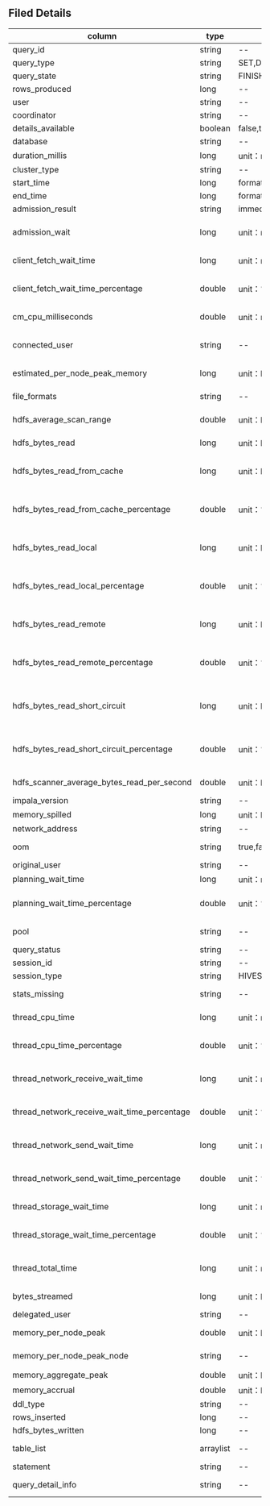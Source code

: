 ## Filed Details

column | type | value | desc
--|--|--|--
query_id|string|--| Query id
query_type|string|SET,DDL,QUERY,N/A,EXPLAIN,DML,LOAD| Query type
query_state|string|FINISHED,EXCEPTION| Query state.
rows_produced|long|--| Row number of query produced.
user|string|--| User who initiates the query.
coordinator|string|--| Query coordinator server.
details_available|boolean|false,true| Is it available to get details.
database|string|--| Query database.
duration_millis|long|unit：ms| Query use time.
cluster_type|string|--| Cluster type
start_time|long|format: yyyyMMddHHmmssSSS| Query start time.
end_time|long|format: yyyyMMddHHmmssSSS| Query start time.
admission_result|string|immediately,queued,rejected,timed out| Permission to execute the query.
admission_wait|long|unit：ms| The time from submission for admission to completion of admission.
client_fetch_wait_time|long|unit：ms| The time spent waiting for the client to get the row data.
client_fetch_wait_time_percentage|double|unit：%| The percentage of client_fetch_wait_time in duration_millis
cm_cpu_milliseconds|double|unit：ms| The sum of CPU times used by all query threads
connected_user|string|--| Connected user for this session, i.e. the user which originated this session.
estimated_per_node_peak_memory|long|unit：byte| Estimation of the peak value of each query at each node.
file_formats|string|--| A list of all file formats used in a query.
hdfs_average_scan_range|double|unit：byte| Average HDFS scan range of the query.
hdfs_bytes_read|long|unit：byte| The number of bytes read from HDFS.
hdfs_bytes_read_from_cache|long|unit：byte| The number of bytes read from the HDFS cache. Only applicable to completed queries.
hdfs_bytes_read_from_cache_percentage|double|unit：%| The percentage of hdfs_bytes_read_from_cache in hdfs_bytes_read. Only applicable to completed queries.
hdfs_bytes_read_local|long|unit：byte| The number of bytes read locally from HDFS. only applicable to completed queries.
hdfs_bytes_read_local_percentage|double|unit：%| The percentage of hdfs_bytes_read_local in hdfs_bytes_read. only applicable to completed queries.
hdfs_bytes_read_remote|long|unit：byte| The number of bytes read remotely from HDFS. only applicable to completed queries.
hdfs_bytes_read_remote_percentage|double|unit：%| The percentage of hdfs_bytes_read_remote in hdfs_bytes_read. only applicable to completed queries.
hdfs_bytes_read_short_circuit|long|unit：byte| The number of bytes read from the HDFS using the short_circuit. only applicable to completed queries.
hdfs_bytes_read_short_circuit_percentage|double|unit：%| The percentage of hdfs_bytes_read_short_circuit in hdfs_bytes_read. only applicable to completed queries.
hdfs_scanner_average_bytes_read_per_second|double|unit：byte/s| Average HDFS scanner read throughput.
impala_version|string|--| Impala version
memory_spilled|long|unit：byte| Amount of memory spilled to disk
network_address|string|--| Network address
oom|string|true,false| Whether the query runs more than memory.
original_user|string|--| Original user.
planning_wait_time|long|unit：ms| Time spent in planning.
planning_wait_time_percentage|double|unit：%| The percentage of planning_wait_time in duration_millis.
pool|string|--| The resource pool that executes the query.
query_status|string|--| Query status.
session_id|string|--| Session id.
session_type|string|HIVESERVER2,BEESWAX| Session Type.
stats_missing|string|--| Whether table or column statistics are missing.
thread_cpu_time|long|unit：ms| Sum of CPU time used by all query threads.
thread_cpu_time_percentage|double|unit：%| The percentage of thread_cpu_time in thread_total_time.
thread_network_receive_wait_time|long|unit：ms| The sum of time spent by all threads waiting to receive data from the network.
thread_network_receive_wait_time_percentage|double|unit：%| The percentage of thread_network_receive_wait_time in thread_total_time.
thread_network_send_wait_time|long|unit：ms| The sum of time used to wait for all query threads to send data on the network.
thread_network_send_wait_time_percentage|double|unit：%| The percentage of thread_network_send_wait_time in thread_total_time.
thread_storage_wait_time|long|unit：ms| The sum of the time spent waiting for all query threads to store
thread_storage_wait_time_percentage|double|unit：%| The percentage of thread_storage_wait_time in thread_total_time.
thread_total_time|long|unit：ms| The sum of threads CPU, storage wait, and network waiting time used by all query threads.
bytes_streamed|long|unit：byte| Total bytes sent between the two Impala Daemons
delegated_user|string|--|--
memory_per_node_peak|double|unit：byte| The maximum amount of memory allocated by any single node
memory_per_node_peak_node|string|--| Node with the highest peak memory usage
memory_aggregate_peak|double|unit：byte| --
memory_accrual|double|unit：byte| --
ddl_type|string|--| DDL type
rows_inserted|long|--| Rows inserted
hdfs_bytes_written|long|--| Hdfs bytes written
table_list|arraylist|--| Tables involved, stored in the form of list
statement|string|--| Query sql
query_detail_info|string|--| Query details, including query plan and summery